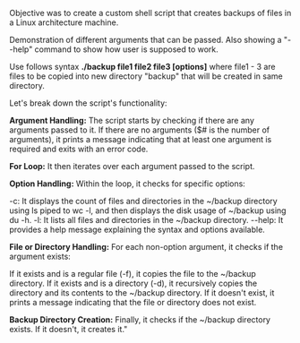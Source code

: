 Objective was to create a custom shell script that creates backups of files in a Linux architecture machine. 

Demonstration of different arguments that can be passed. Also showing a "--help" command to show how user is supposed to work.

Use follows syntax **./backup file1 file2 file3 [options]** where file1 - 3 are files to be copied into new directory "backup" that will be created in same directory.

Let's break down the script's functionality:

**Argument Handling:** The script starts by checking if there are any arguments passed to it. If there are no arguments ($# is the number of arguments), it prints a message indicating that at least one argument is required and exits with an error code.

**For Loop:** It then iterates over each argument passed to the script.

**Option Handling:** Within the loop, it checks for specific options:

  -c: It displays the count of files and directories in the ~/backup directory using ls piped to wc -l, and then displays the disk usage of ~/backup using du -h.
  -l: It lists all files and directories in the ~/backup directory.
  --help: It provides a help message explaining the syntax and options available.
  
**File or Directory Handling:** For each non-option argument, it checks if the argument exists:

If it exists and is a regular file (-f), it copies the file to the ~/backup directory.
If it exists and is a directory (-d), it recursively copies the directory and its contents to the ~/backup directory.
If it doesn't exist, it prints a message indicating that the file or directory does not exist.

**Backup Directory Creation:** Finally, it checks if the ~/backup directory exists. If it doesn't, it creates it."


